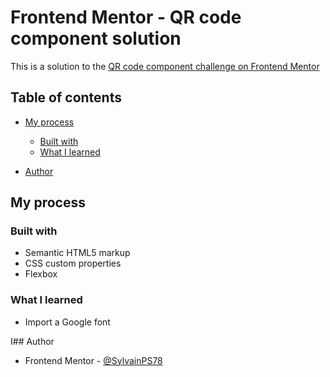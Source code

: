 # Frontend Mentor - QR code component solution

This is a solution to the [QR code component challenge on Frontend Mentor](https://www.frontendmentor.io/challenges/qr-code-component-iux_sIO_H)

## Table of contents

- [My process](#my-process)
  - [Built with](#built-with)
  - [What I learned](#what-i-learned)

- [Author](#author)


## My process

### Built with

- Semantic HTML5 markup
- CSS custom properties
- Flexbox


### What I learned

- Import a Google font


I## Author

- Frontend Mentor - [@SylvainPS78](https://www.frontendmentor.io/profile/SylvainPS78)


